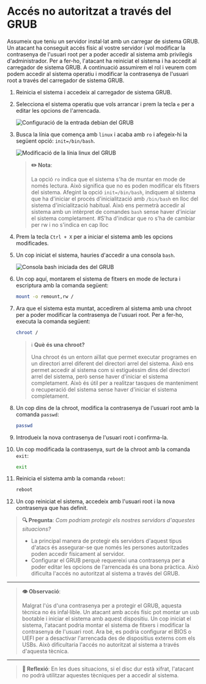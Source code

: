 # Accés no autoritzat a través del GRUB

Assumeix que teniu un servidor instal·lat amb un carregar de sistema GRUB. Un atacant ha conseguit accés físic al vostre servidor i vol modificar la contrasenya de l'usuari root per a poder accedir al sistema amb privilegis d'administrador. Per a fer-ho, l'atacant ha reiniciat el sistema i ha accedit al carregador de sistema GRUB. A continuació assumirem el rol i veurem com podem accedir al sistema operatiu i modificar la contrasenya de l'usuari root a través del carregador de sistema GRUB.

1. Reinicia el sistema i accedeix al carregador de sistema GRUB.
2. Selecciona el sistema operatiu que vols arrancar i prem la tecla `e` per a editar les opcions de l'arrencada.

    ![Configuració de la entrada `debian` del GRUB](../figures/GRUB/root-password/grub-config.png)

3. Busca la línia que comença amb `linux` i acaba amb `ro` i afegeix-hi la següent opció: `init=/bin/bash`.

    ![Modificació de la línia `linux` del GRUB](../figures/GRUB/root-password/grub-config-mod.png)

    > **✏️ Nota**:
    >
    > La opció `ro` indica que el sistema s'ha de muntar en mode de només lectura. Això significa que no es poden modificar els fitxers del sistema. Afegint la opció `init=/bin/bash`, indiquem al sistema que ha d'iniciar el procés d'inicialització amb `/bin/bash` en lloc del sistema d'inicialització habitual. Això ens permetrà accedir al sistema amb un intèrpret de comandes `bash` sense haver d'iniciar el sistema completament.
#S'ha d'indicar que ro s'ha de cambiar per rw i no s'indica en cap lloc
4. Prem la tecla `Ctrl + X` per a iniciar el sistema amb les opcions modificades.
5. Un cop iniciat el sistema, hauries d'accedir a una consola `bash`.

   ![Consola `bash` iniciada des del GRUB](../figures/GRUB/root-password/bash.png)

6. Un cop aquí, montarem el sistema de fitxers en mode de lectura i escriptura amb la comanda següent:

    ```bash
    mount -o remount,rw /
    ```

7. Ara que el sistema esta muntat, accedirem al sistema amb una chroot per a poder modificar la contrasenya de l'usuari root. Per a fer-ho, executa la comanda següent:

    ```bash
    chroot /
    ```

    > ℹ️ **Què és una chroot?**
    >
    > Una chroot és un entorn aïllat que permet executar programes en un directori arrel diferent del directori arrel del sistema. Això ens permet accedir al sistema com si estiguéssim dins del directori arrel del sistema, però sense haver d'iniciar el sistema completament. Això és útil per a realitzar tasques de manteniment o recuperació del sistema sense haver d'iniciar el sistema completament.

8. Un cop dins de la chroot, modifica la contrasenya de l'usuari root amb la comanda `passwd`:

    ```bash
    passwd
    ```

9. Introdueix la nova contrasenya de l'usuari root i confirma-la.

10. Un cop modificada la contrasenya, surt de la chroot amb la comanda `exit`:

    ```bash
    exit
    ```

11. Reinicia el sistema amb la comanda `reboot`:

    ```bash
    reboot
    ```

12. Un cop reiniciat el sistema, accedeix amb l'usuari root i la nova contrasenya que has definit.

> **🔍 Pregunta**: *Com podriam protegir els nostres servidors d'aquestes situacions?*
>
> * La principal manera de protegir els servidors d'aquest tipus d'atacs és assegurar-se que només les persones autoritzades poden accedir físicament al servidor.
> * Configurar el GRUB perquè requereixi una contrasenya per a poder editar les opcions de l'arrencada és una bona pràctica. Això dificulta l'accés no autoritzat al sistema a través del GRUB.

---

> **👁️ Observació**:
>
> Malgrat l'ús d'una contrasenya per a protegir el GRUB, aquesta tècnica no és infal·lible. Un atacant amb accés físic pot montar un usb bootable i iniciar el sistema amb aquest dispositiu. Un cop iniciat el sistema, l'atacant podria montar el sistema de fitxers i modificar la contrasenya de l'usuari root. Ara bé, es podria configurar el BIOS o UEFI per a desactivar l'arrencada des de dispositius externs com els USBs. Això dificultaria l'accés no autoritzat al sistema a través d'aquesta tècnica.

---

> **🤔 Reflexió**:
> En les dues situacions, si el disc dur està xifrat, l'atacant no podrà utilitzar aquestes tècniques per a accedir al sistema.
